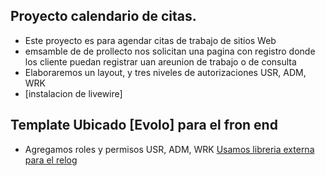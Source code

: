 ## Proyecto calendario de citas.

-   Este proyecto es para agendar citas de trabajo de sitios Web
-   emsamble de de prollecto
    nos solicitan una pagina con registro donde los cliente puedan
    registrar uan areunion de trabajo o de consulta
-   Elaboraremos un layout, y tres niveles de autorizaciones USR, ADM, WRK
-   [instalacion de livewire]

## Template Ubicado [Evolo] para el fron end

-   Agregamos roles y permisos USR, ADM, WRK
    [Usamos libreria externa para el relog ](https://github.com/yusufshakeel/dyCalendarJS)
